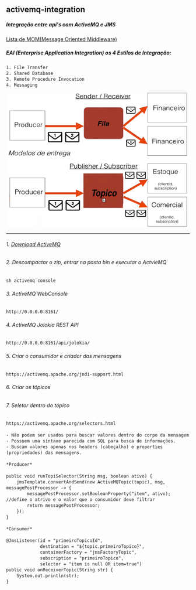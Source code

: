 ## activemq-integration
##### Integração entre api's com ActiveMQ e JMS
[Lista de MOM(Message Oriented Middleware)](https://en.wikipedia.org/wiki/Message_broker)
##### EAI (Enterprise Application Integration) os 4 Estilos de Integração:
    1. File Transfer
    2. Shared Database
    3. Remote Procedure Invocation
    4. Messaging

![Diagrama](modelo.png)
    
<hr></hr>

###### 1. [Download ActiveMQ](https://activemq.apache.org/components/classic/download/)
###### 2. Descompactar o zip, entrar na pasta bin e executar o ActvieMQ
    sh activemq console 
###### 3. ActiveMQ WebConsole
    http://0.0.0.0:8161/
###### 4. ActiveMQ Jolokia REST API 
    http://0.0.0.0:8161/api/jolokia/
###### 5. Criar o consumidor e criador das mensagens
	https://activemq.apache.org/jndi-support.html
###### 6. Criar os tópicos

###### 7. Seletor dentro do tópico
    https://activemq.apache.org/selectors.html
    
    - Não podem ser usados para buscar valores dentro do corpo da mensagem
    - Possuem uma sintaxe parecida com SQL para busca de informações.
    - Buscam valores apenas nos headers (cabeçalho) e properties (propriedades) das mensagens.

	*Producer*

	public void runTopiSelector(String msg, boolean ativo) {
		jmsTemplate.convertAndSend(new ActiveMQTopic(topic), msg, messagePostProcessor -> {
			messagePostProcessor.setBooleanProperty("item", ativo); //define o atrivo e o valor que o consumidor deve filtrar
			return messagePostProcessor;
		});
	}

	*Consumer*

	@JmsListener(id = "primeiroTopicoId",
                 destination = "${topic.primeiroTopico}",
                 containerFactory = "jmsFactoryTopic",
                 subscription = "primeiroTopico",
                 selector = "item is null OR item=true")
    public void onReceiverTopic(String str) {
        System.out.println(str);
    }
